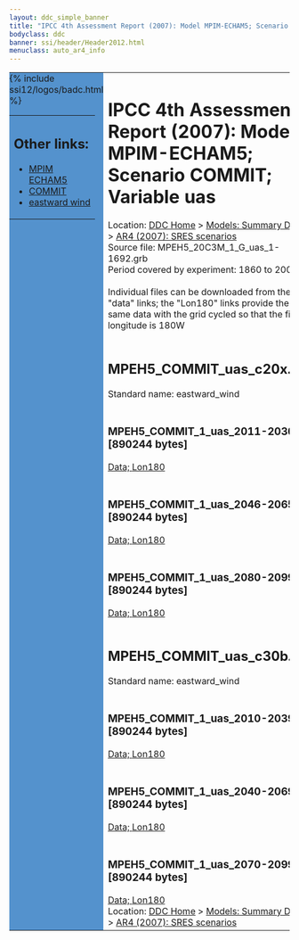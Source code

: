 ```yaml
---
layout: ddc_simple_banner
title: "IPCC 4th Assessment Report (2007): Model MPIM-ECHAM5; Scenario COMMIT; Variable uas"
bodyclass: ddc
banner: ssi/header/Header2012.html
menuclass: auto_ar4_info
---
```



<table width="100%" border="0" cellspacing="0" cellpadding="0" style="border-collapse: collapse;">
<tr style="margin:0;padding:0;border:0;">
<td style="margin:0;padding:0;border:0;height:1pt;width:150pt;background:#5492CD;" valign="top" >

<div id="lh-col2" class="auto_ar4_info">
<table class="menumain" bgcolor="#5492CD" cellspacing="0" width="100%" border="0">
<tr><td>
<h2> Other links:</h2>
<ul>
<li><a href="/auto/ar4/model-MPIM-ECHAM5.html">MPIM<br/>ECHAM5</a></li>
<li><a href="/auto/ar4/scenario-COMMIT.html">COMMIT</a></li>
<li><a href="/auto/ar4/var-eastward_wind.html">eastward wind</a></li>
</ul>
</td></tr>
{% include ssi12/logos/badc.html %}
</table>
</div>
</td>
<td><h1>IPCC 4th Assessment Report (2007): Model MPIM-ECHAM5; Scenario COMMIT; Variable uas</h1>

<!-- Breadcrumb1 -->
<div id="breadcrumb1" align="left">
Location: <a href="/index.html">DDC Home</a> > <a href="/sim/gcm_clim/">Models: Summary Data</a>
> <a href="/sim/gcm_clim/SRES_AR4/index.html">AR4 (2007): SRES scenarios</a>
</div>
<!-- End of Breadcrumb1 -->Source file: MPEH5_20C3M_1_G_uas_1-1692.grb
<br/>
Period covered by experiment: 1860 to 2000<br/>
<br/>Individual files can be downloaded from the "data" links; the "Lon180" links provide the same data
         with the grid cycled so that the first longitude is 180W<br/>
<br/><h2>MPEH5_COMMIT_uas_c20x.tar</h2>
Standard name: eastward_wind<br>
<br/><h3>MPEH5_COMMIT_1_uas_2011-2030.nc [890244 bytes]</h3>
<a href="/cgi-bin/downl/ar4_nc/uas/MPEH5_COMMIT_1_uas_2011-2030.nc">Data; </a><a href="/cgi-bin/downl/ar4_nc/uas/MPEH5_COMMIT_1_uas_2011-2030.cyto180.nc"> Lon180</a><br/>
<br/><h3>MPEH5_COMMIT_1_uas_2046-2065.nc [890244 bytes]</h3>
<a href="/cgi-bin/downl/ar4_nc/uas/MPEH5_COMMIT_1_uas_2046-2065.nc">Data; </a><a href="/cgi-bin/downl/ar4_nc/uas/MPEH5_COMMIT_1_uas_2046-2065.cyto180.nc"> Lon180</a><br/>
<br/><h3>MPEH5_COMMIT_1_uas_2080-2099.nc [890244 bytes]</h3>
<a href="/cgi-bin/downl/ar4_nc/uas/MPEH5_COMMIT_1_uas_2080-2099.nc">Data; </a><a href="/cgi-bin/downl/ar4_nc/uas/MPEH5_COMMIT_1_uas_2080-2099.cyto180.nc"> Lon180</a><br/>
<br/><h2>MPEH5_COMMIT_uas_c30b.tar</h2>
Standard name: eastward_wind<br>
<br/><h3>MPEH5_COMMIT_1_uas_2010-2039.nc [890244 bytes]</h3>
<a href="/cgi-bin/downl/ar4_nc/uas/MPEH5_COMMIT_1_uas_2010-2039.nc">Data; </a><a href="/cgi-bin/downl/ar4_nc/uas/MPEH5_COMMIT_1_uas_2010-2039.cyto180.nc"> Lon180</a><br/>
<br/><h3>MPEH5_COMMIT_1_uas_2040-2069.nc [890244 bytes]</h3>
<a href="/cgi-bin/downl/ar4_nc/uas/MPEH5_COMMIT_1_uas_2040-2069.nc">Data; </a><a href="/cgi-bin/downl/ar4_nc/uas/MPEH5_COMMIT_1_uas_2040-2069.cyto180.nc"> Lon180</a><br/>
<br/><h3>MPEH5_COMMIT_1_uas_2070-2099.nc [890244 bytes]</h3>
<a href="/cgi-bin/downl/ar4_nc/uas/MPEH5_COMMIT_1_uas_2070-2099.nc">Data; </a><a href="/cgi-bin/downl/ar4_nc/uas/MPEH5_COMMIT_1_uas_2070-2099.cyto180.nc"> Lon180</a><br/>
<!-- Breadcrumb2 -->
<div id="breadcrumb2" align="left">
Location: <a href="/index.html">DDC Home</a> > <a href="/sim/gcm_clim/">Models: Summary Data</a>
> <a href="/sim/gcm_clim/SRES_AR4/index.html">AR4 (2007): SRES scenarios</a>
</div>
<!-- End of Breadcrumb2 --></td></tr></table>
